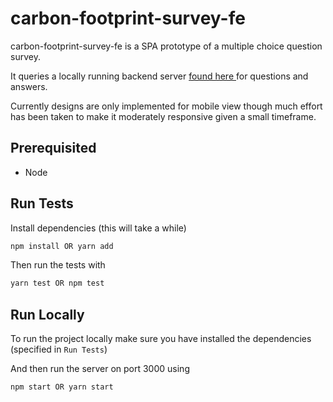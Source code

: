 # carbon-footprint-survey-fe

carbon-footprint-survey-fe is a SPA prototype of a multiple choice question survey.

It queries a locally running backend server [found here ](https://github.com/AnatDean/carbon-footprint-survey-be) for questions and answers.

Currently designs are only implemented for mobile view though much effort has been taken to make it moderately responsive given a small timeframe.

## Prerequisited

- Node

## Run Tests

Install dependencies (this will take a while)

```bash
npm install OR yarn add
```

Then run the tests with

```bash
yarn test OR npm test
```

## Run Locally

To run the project locally make sure you have installed the dependencies (specified in `Run Tests`)

And then run the server on port 3000 using

```bash
npm start OR yarn start
```
